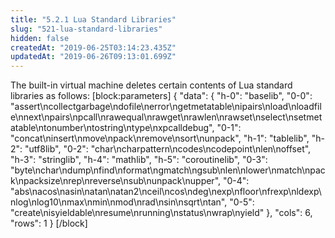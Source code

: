 ```yaml
---
title: "5.2.1 Lua Standard Libraries"
slug: "521-lua-standard-libraries"
hidden: false
createdAt: "2019-06-25T03:14:23.435Z"
updatedAt: "2019-06-26T09:13:01.699Z"
---
```

The built-in virtual machine deletes certain contents of Lua standard libraries as follows:
[block:parameters]
{
  "data": {
    "h-0": "baselib",
    "0-0": "assert\ncollectgarbage\ndofile\nerror\ngetmetatable\nipairs\nload\nloadfile\nnext\npairs\npcall\nrawequal\nrawget\nrawlen\nrawset\nselect\nsetmetatable\ntonumber\ntostring\ntype\nxpcalldebug",
    "0-1": "concat\ninsert\nmove\npack\nremove\nsort\nunpack",
    "h-1": "tablelib",
    "h-2": "utf8lib",
    "0-2": "char\ncharpattern\ncodes\ncodepoint\nlen\noffset",
    "h-3": "stringlib",
    "h-4": "mathlib",
    "h-5": "coroutinelib",
    "0-3": "byte\nchar\ndump\nfind\nformat\ngmatch\ngsub\nlen\nlower\nmatch\npack\npacksize\nrep\nreverse\nsub\nunpack\nupper",
    "0-4": "abs\nacos\nasin\natan\natan2\nceil\ncos\ndeg\nexp\nfloor\nfrexp\nldexp\nlog\nlog10\nmax\nmin\nmod\nrad\nsin\nsqrt\ntan",
    "0-5": "create\nisyieldable\nresume\nrunning\nstatus\nwrap\nyield"
  },
  "cols": 6,
  "rows": 1
}
[/block]